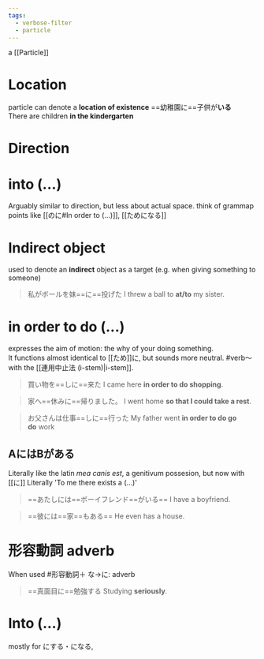 ```yaml
---
tags:
  - verbose-filter
  - particle
---
```

a [[Particle]]
# Location
particle can denote a **location of existence**
==幼稚園に==子供が**いる**
There are children **in the kindergarten**
# Direction

# into (...)
Arguably similar to direction, but less about actual space.
think of grammap points like [[のに#In order to (...)]], [[ためになる]]

# Indirect object
used to denote an **indirect** object as a target (e.g. when giving something to someone)
>私がボールを妹==に==投げた
>I threw a ball to **at/to** my sister.

# in order to do (...)
expresses the aim of motion: the why of your doing something.  
It functions almost identical to [[ため]]に, but sounds more neutral.
#verb〜  with the [[連用中止法 (i-stem)|i-stem]].

>買い物を==しに==来た
>I came here **in order to do shopping**.

>家へ==休みに==帰りました。
>I went home **so that I could take a rest**.

>お父さんは仕事==しに==行った
>My father went **in order to do go do** work
## AにはBがある
Literally like the latin *mea canis est*, a genitivum possesion, but now with [[に]]
Literally 'To me there exists a (...)'
>==あたしには==ボーイフレンド==がいる==
>I have a boyfriend.

>==彼には==家==もある==
>He even has a house.

# 形容動詞 adverb
When used #形容動詞＋ な->に: adverb
>==真面目に==勉強する
>Studying **seriously**.


# Into (...)
mostly for にする・になる,

